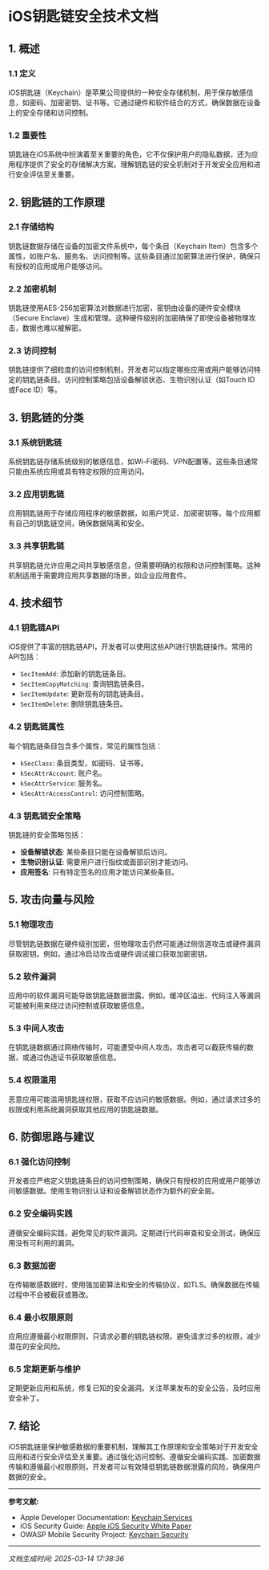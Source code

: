 # iOS钥匙链安全技术文档

## 1. 概述

### 1.1 定义
iOS钥匙链（Keychain）是苹果公司提供的一种安全存储机制，用于保存敏感信息，如密码、加密密钥、证书等。它通过硬件和软件结合的方式，确保数据在设备上的安全存储和访问控制。

### 1.2 重要性
钥匙链在iOS系统中扮演着至关重要的角色，它不仅保护用户的隐私数据，还为应用程序提供了安全的存储解决方案。理解钥匙链的安全机制对于开发安全应用和进行安全评估至关重要。

## 2. 钥匙链的工作原理

### 2.1 存储结构
钥匙链数据存储在设备的加密文件系统中，每个条目（Keychain Item）包含多个属性，如账户名、服务名、访问控制等。这些条目通过加密算法进行保护，确保只有授权的应用或用户能够访问。

### 2.2 加密机制
钥匙链使用AES-256加密算法对数据进行加密，密钥由设备的硬件安全模块（Secure Enclave）生成和管理。这种硬件级别的加密确保了即使设备被物理攻击，数据也难以被解密。

### 2.3 访问控制
钥匙链提供了细粒度的访问控制机制，开发者可以指定哪些应用或用户能够访问特定的钥匙链条目。访问控制策略包括设备解锁状态、生物识别认证（如Touch ID或Face ID）等。

## 3. 钥匙链的分类

### 3.1 系统钥匙链
系统钥匙链存储系统级别的敏感信息，如Wi-Fi密码、VPN配置等。这些条目通常只能由系统应用或具有特定权限的应用访问。

### 3.2 应用钥匙链
应用钥匙链用于存储应用程序的敏感数据，如用户凭证、加密密钥等。每个应用都有自己的钥匙链空间，确保数据隔离和安全。

### 3.3 共享钥匙链
共享钥匙链允许应用之间共享敏感信息，但需要明确的权限和访问控制策略。这种机制适用于需要跨应用共享数据的场景，如企业应用套件。

## 4. 技术细节

### 4.1 钥匙链API
iOS提供了丰富的钥匙链API，开发者可以使用这些API进行钥匙链操作。常用的API包括：

- `SecItemAdd`: 添加新的钥匙链条目。
- `SecItemCopyMatching`: 查询钥匙链条目。
- `SecItemUpdate`: 更新现有的钥匙链条目。
- `SecItemDelete`: 删除钥匙链条目。

### 4.2 钥匙链属性
每个钥匙链条目包含多个属性，常见的属性包括：

- `kSecClass`: 条目类型，如密码、证书等。
- `kSecAttrAccount`: 账户名。
- `kSecAttrService`: 服务名。
- `kSecAttrAccessControl`: 访问控制策略。

### 4.3 钥匙链安全策略
钥匙链的安全策略包括：

- **设备解锁状态**: 某些条目只能在设备解锁后访问。
- **生物识别认证**: 需要用户进行指纹或面部识别才能访问。
- **应用签名**: 只有特定签名的应用才能访问某些条目。

## 5. 攻击向量与风险

### 5.1 物理攻击
尽管钥匙链数据在硬件级别加密，但物理攻击仍然可能通过侧信道攻击或硬件漏洞获取密钥。例如，通过冷启动攻击或硬件调试接口获取加密密钥。

### 5.2 软件漏洞
应用中的软件漏洞可能导致钥匙链数据泄露。例如，缓冲区溢出、代码注入等漏洞可能被利用来绕过访问控制或获取敏感信息。

### 5.3 中间人攻击
在钥匙链数据通过网络传输时，可能遭受中间人攻击。攻击者可以截获传输的数据，或通过伪造证书获取敏感信息。

### 5.4 权限滥用
恶意应用可能滥用钥匙链权限，获取不应访问的敏感数据。例如，通过请求过多的权限或利用系统漏洞获取其他应用的钥匙链数据。

## 6. 防御思路与建议

### 6.1 强化访问控制
开发者应严格定义钥匙链条目的访问控制策略，确保只有授权的应用或用户能够访问敏感数据。使用生物识别认证和设备解锁状态作为额外的安全层。

### 6.2 安全编码实践
遵循安全编码实践，避免常见的软件漏洞。定期进行代码审查和安全测试，确保应用没有可利用的漏洞。

### 6.3 数据加密
在传输敏感数据时，使用强加密算法和安全的传输协议，如TLS。确保数据在传输过程中不会被截获或篡改。

### 6.4 最小权限原则
应用应遵循最小权限原则，只请求必要的钥匙链权限。避免请求过多的权限，减少潜在的安全风险。

### 6.5 定期更新与维护
定期更新应用和系统，修复已知的安全漏洞。关注苹果发布的安全公告，及时应用安全补丁。

## 7. 结论
iOS钥匙链是保护敏感数据的重要机制，理解其工作原理和安全策略对于开发安全应用和进行安全评估至关重要。通过强化访问控制、遵循安全编码实践、加密数据传输和遵循最小权限原则，开发者可以有效降低钥匙链数据泄露的风险，确保用户数据的安全。

---

**参考文献:**
- Apple Developer Documentation: [Keychain Services](https://developer.apple.com/documentation/security/keychain_services)
- iOS Security Guide: [Apple iOS Security White Paper](https://www.apple.com/business/docs/site/iOS_Security_Guide.pdf)
- OWASP Mobile Security Project: [Keychain Security](https://owasp.org/www-project-mobile-security/)

---

*文档生成时间: 2025-03-14 17:38:36*
